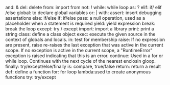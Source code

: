 and: &
del: delete
from: import from
not: !
while: while loop
as: ?
elif: if/ elif /else
global: to declare global variables
or: |
with:
assert: insert debugging assertations
else: if/else
if: if/else
pass: a null operation, used as a placeholder when a statement is required
yield: yield expression
break: break the loop
except: try / except
import: import a library
print: print a string
class: define a class object
exec: execute the given source in the context of globals and locals.
in: test for membership
raise: If no expression are present, raise re-raises the last exception that was active in the current scope. If no exception is active in the current scope, a "RuntimeError" exception is raised indicating that this is an error.
continue: Used in a for or while loop. Continues with the next cycle of the nearest enclosin gloop.
finally: try/except/else/finally
is: compare, true/false
return: return a result
def: define a function
for: for loop
lambda:used to create anonymous functions
try: try/except
